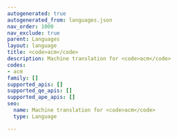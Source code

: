 ```yaml
---
autogenerated: true
autogenerated_from: languages.json
nav_order: 1000
nav_exclude: true
parent: Languages
layout: language
title: <code>acm</code>
description: Machine translation for <code>acm</code>
codes:
- acm
family: []
supported_apis: []
supported_qe_apis: []
supported_ape_apis: []
seo:
  name: Machine translation for <code>acm</code>
  type: Language

---
```


